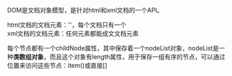 DOM是文档对象模型，是针对html和xml文档的一个API。

html文档的文档元素：'<html>'，每个文档只有一个    
xml文档的文档元素：任何元素都能成文文档元素    

每个节点都有一个childNode属性，其中保存着一个nodeList对象，nodeList是一种**类数组对象**，而且这个对象有length属性，用于保存一组有序的节点，可以通过位置来访问这些节点：item()或直接[]

